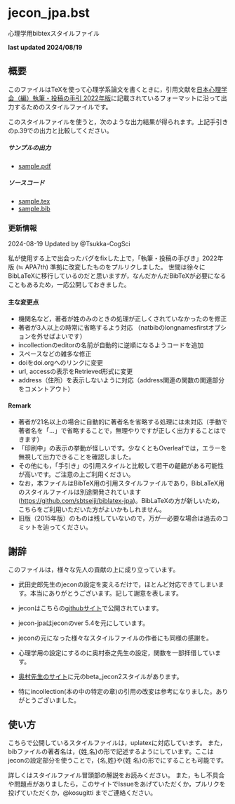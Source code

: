 # jecon_jpa.bst

心理学用bibtexスタイルファイル

**last updated 2024/08/19**

## 概要

このファイルはTeXを使って心理学系論文を書くときに，引用文献を[日本心理学会（編）執筆・投稿の手引 2022年版](https://psych.or.jp/manual/)に記載されているフォーマットに沿って出力するためのスタイルファイルです。

このスタイルファイルを使うと，次のような出力結果が得られます。上記手引きのp.39での出力と比較してください。

##### サンプルの出力

+ [sample.pdf](sample.pdf)

##### ソースコード

+ [sample.tex](sample.tex)
+ [sample.bib](sample.bib)

### 更新情報
2024-08-19 Updated by @Tsukka-CogSci

私が使用する上で出会ったバグをfixした上で，「執筆・投稿の手びき」2022年版 (≒ APA7th) 準拠に改変したものをプルリクしました。
世間は徐々にBibLaTeXに移行しているのだと思いますが，なんだかんだBibTeXが必要になることもあるため，一応公開しておきました。

#### 主な変更点

- 機関名など，著者が姓のみのときの処理が正しくされていなかったのを修正
- 著者が3人以上の時常に省略するよう対応 （natbibのlongnamesfirstオプションを外せばよいです）
- incollectionのeditorの名前が自動的に逆順になるようコードを追加
- スペースなどの雑多な修正
- doiをdoi.orgへのリンクに変更
- url, accessの表示をRetrieved形式に変更
- address（住所）を表示しないように対応（address関連の関数の関連部分をコメントアウト）

#### Remark

- 著者が21名以上の場合に自動的に著者名を省略する処理には未対応（手動で著者名を「…」で省略することで，無理やりですが正しく出力することはできます）
- 「印刷中」の表示の挙動が怪しいです。少なくともOverleafでは，エラーを無視して出力できることを確認しました。
- その他にも，「手引き」の引用スタイルと比較して若干の齟齬がある可能性が高いです。ご注意の上ご利用ください。
- なお，本ファイルはBibTeX用の引用スタイルファイルであり，BibLaTeX用のスタイルファイルは別途開発されています (https://github.com/sbtseiji/biblatex-jpa)。BibLaTeXの方が新しいため，こちらをご利用いただいた方がよいかもしれません。
- 旧版（2015年版）のものは残していないので，万が一必要な場合は過去のコミットを辿ってください。

## 謝辞

このファイルは，様々な先人の貢献の上に成り立っています。

+ 武田史郎先生のjeconの設定を変えるだけで，ほとんど対応できてしまいます。本当にありがとうございます。記して謝意を表します。
+ jeconはこちらの[githubサイト](https://github.com/ShiroTakeda/jecon-bst)で公開されています。
+ jecon-jpaはjeconのver 5.4を元にしています。
+ jeconの元になった様々なスタイルファイルの作者にも同様の感謝を。

+ 心理学用の設定にするのに奥村泰之先生の設定，関数を一部拝借しています。
+ [奥村先生のサイト](http://blue.zero.jp/yokumura/texpsychology.html)に元のbeta_jecon2スタイルがあります。
+ 特にincollection(本の中の特定の章)の引用の改変は参考になりました。ありがとうございました。


## 使い方

こちらで公開しているスタイルファイルは，uplatexに対応しています。
また，bibファイルの著者名は，{姓,名}の形で記述するようにしています。ここはjeconの設定部分を使うことで，{名,姓}や{姓 名}の形でにすることも可能です。

詳しくはスタイルファイル冒頭部の解説をお読みください。
また，もし不具合や問題点がありましたら，このサイトでIssueをあげていただくか，プルリクを投げていただくか，@kosugitti までご連絡ください。



